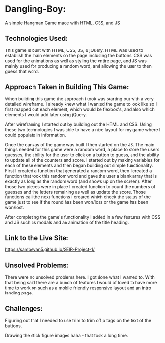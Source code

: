# Dangling-Boy:
A simple Hangman Game made with HTML, CSS, and JS

## Technologies Used:
This game is built with HTML, CSS, JS, & jQuery. HTML was used to establish the main elements on the page including the buttons, CSS was used for the animations as well as styling the entire page, and JS was mainly used for producing a random word, and allowing the user to then guess that word.

## Approach Taken in Building This Game:
When building this game the approach I took was starting out with a very detailed wireframe. I already knew what I wanted the game to look like so I first mapped out each element, which would be flexbox's, and also which elements I would add later using jQuery.

After wireframing I started out by building out the HTML and CSS. Using these two technologies I was able to have a nice layout for my game where I could populate in information.

Once the canvas of the game was built I then started on the JS. The main things needed for this game were a random word, a place to store the users guesses, the ability for the user to click on a button to guess, and the ability to update all of the counters and score. I started out by making variables for each of these elements and then began building out simple functionality. First I created a function that generated a random word, then I created a function that took this random word and gave the user a blank array that is exactly as long as the random word (and shows up on the screen). After those two pieces were in place I created function to count the numbers of guesses and the letters remaining as well as update the score. Those functions call the next functions I created which check the status of the game just to see if the round has been won/loss or the game has been won/lost.

After completing the game's functionality I added in a few features with CSS and JS such as modals and an animation of the title heading.

## Link to the Live Site:
https://sambevan5.github.io/SEIR-Project-1/

## Unsolved Problems:
There were no unsolved problems here. I got done what I wanted to. With that being said there are a bunch of features I would of loved to have more time to work on such as a mobile friendly responsive layout and an intro landing page.

## Challenges:
Figuring out that I needed to use trim to trim off p tags on the text of the buttons. 

Drawing the stick figure images haha - that took a long time.

